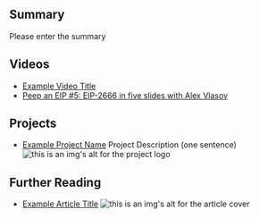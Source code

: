 ## Summary

Please enter the summary

## Videos

- [Example Video Title](https://www.youtube.com/watch?v=TDGq4aeevgY)
- [Peep an EIP #5: EIP-2666 in five slides with Alex Vlasov](https://www.youtube.com/watch?v=aGxe5XneLFo&list=PL4cwHXAawZxqu0PKKyMzG_3BJV_xZTi1F&index=108)

## Projects

- [Example Project Name](https://xxxx.xxx/xxxxx) Project Description (one sentence) ![this is an img's alt for the project logo](https://xxxx.xxx/project-logo.xxx)

## Further Reading

- [Example Article Title](https://xxxx.xxx/xxxxx) ![this is an img's alt for the article cover](https://xxxx.xxx/article-cover.xxx)
